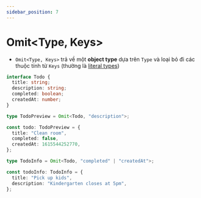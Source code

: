 ```yaml
---
sidebar_position: 7
---
```


# Omit<Type, Keys>

- `Omit<Type, Keys>` trả về một **object type** dựa trên `Type` và loại bỏ đi các thuộc tính từ `Keys` (thường là [literal types](../types/literal-types))

```ts
interface Todo {
  title: string;
  description: string;
  completed: boolean;
  createdAt: number;
}

type TodoPreview = Omit<Todo, "description">;

const todo: TodoPreview = {
  title: "Clean room",
  completed: false,
  createdAt: 1615544252770,
};

type TodoInfo = Omit<Todo, "completed" | "createdAt">;

const todoInfo: TodoInfo = {
  title: "Pick up kids",
  description: "Kindergarten closes at 5pm",
};
```
